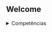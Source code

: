 ## Welcome

<details><summary>Competências</summary>

  ### Social
- Trabalho em Equipe
- Prestativo

### Linguagens
- HTML [ █ 25% ]
- Java Script [ █ 25% ]
- GTA3Script [ ██ 50% ]
  
### Ferramentas

  ###### 3D Design
- Blender [ ███ 75%]
- 3DS Max [ █ 25%]
- Adobe Substance Painter [ ██ 50%]
- ZModeler [ ████ 100%]
###### 2D Design
- Adobe Photoshop [ ██ 50%]
- Adobe Illustrator [ ██ 50%]
###### Game Creation
- Unity [ █ 25%]
- Unreal [ █ 5%]

</details>
